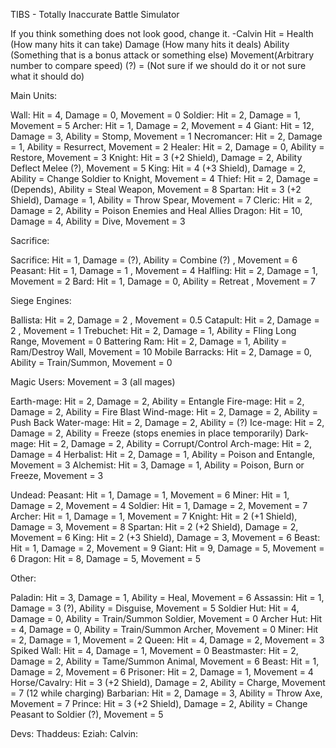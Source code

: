TIBS - Totally Inaccurate Battle Simulator

If you think something does not look good, change it. -Calvin
Hit = Health (How many hits it can take)
Damage (How many hits it deals)
Ability (Something that is a bonus attack or something else)
Movement(Arbitrary number to compare speed)
(?) = (Not sure if we should do it or not sure what it should do)

Main Units:

Wall: Hit = 4, Damage = 0, Movement = 0
Soldier: Hit = 2, Damage = 1, Movement = 5
Archer: Hit = 1, Damage = 2, Movement = 4
Giant: Hit = 12, Damage = 3, Ability = Stomp, Movement = 1
Necromancer: Hit = 2, Damage = 1, Ability = Resurrect, Movement = 2
Healer: Hit = 2, Damage = 0, Ability = Restore, Movement = 3
Knight: Hit = 3 (+2 Shield), Damage = 2, Ability Deflect Melee (?), Movement = 5
King: Hit = 4 (+3 Shield), Damage = 2, Ability = Change Soldier to Knight, Movement = 4
Thief: Hit = 2, Damage = (Depends), Ability = Steal Weapon, Movement = 8
Spartan: Hit = 3 (+2 Shield), Damage = 1, Ability = Throw Spear, Movement = 7
Cleric: Hit = 2, Damage = 2, Ability = Poison Enemies and Heal Allies
Dragon: Hit = 10, Damage = 4, Ability = Dive, Movement = 3

Sacrifice:

Sacrifice: Hit = 1, Damage = (?), Ability = Combine (?) , Movement = 6     
Peasant: Hit = 1, Damage = 1 , Movement = 4
Halfling: Hit = 2, Damage = 1, Movement = 2
Bard: Hit = 1, Damage = 0, Ability = Retreat , Movement = 7

Siege Engines:

Ballista: Hit = 2, Damage = 2 , Movement = 0.5
Catapult: Hit = 2, Damage = 2 , Movement = 1
Trebuchet: Hit = 2, Damage = 1, Ability = Fling Long Range, Movement = 0
Battering Ram: Hit = 2, Damage = 1, Ability = Ram/Destroy Wall, Movement = 10
Mobile Barracks: Hit = 2, Damage = 0, Ability = Train/Summon, Movement = 0


Magic Users: Movement = 3 (all mages)

Earth-mage: Hit = 2, Damage = 2, Ability = Entangle
Fire-mage: Hit = 2, Damage = 2, Ability = Fire Blast
Wind-mage: Hit = 2, Damage = 2, Ability = Push Back
Water-mage: Hit = 2, Damage = 2, Ability = (?)
Ice-mage: Hit = 2, Damage = 2, Ability = Freeze (stops enemies in place temporarily)
Dark-mage: Hit = 2, Damage = 2, Ability = Corrupt/Control
Arch-mage: Hit = 2, Damage = 4
Herbalist: Hit = 2, Damage = 1, Ability = Poison and Entangle, Movement = 3
Alchemist: Hit = 3, Damage = 1, Ability = Poison, Burn or Freeze, Movement = 3

Undead:
Peasant: Hit = 1, Damage = 1, Movement = 6
Miner: Hit = 1, Damage = 2, Movement = 4
Soldier: Hit = 1, Damage = 2, Movement = 7
Archer: Hit = 1, Damage = 1, Movement = 7
Knight: Hit = 2 (+1 Shield), Damage = 3, Movement = 8
Spartan: Hit = 2 (+2 Shield), Damage = 2, Movement = 6
King: Hit = 2 (+3 Shield), Damage = 3, Movement = 6
Beast: Hit = 1, Damage = 2, Movement = 9
Giant: Hit = 9, Damage = 5, Movement = 6
Dragon: Hit = 8, Damage = 5, Movement = 5

Other:

Paladin: Hit = 3, Damage = 1, Ability = Heal, Movement = 6
Assassin: Hit = 1, Damage = 3 (?), Ability = Disguise, Movement = 5
Soldier Hut: Hit = 4, Damage = 0, Ability = Train/Summon Soldier, Movement = 0
Archer Hut: Hit = 4, Damage = 0, Ability = Train/Summon Archer, Movement = 0
Miner: Hit = 2, Damage = 1, Movement = 2
Queen: Hit = 4, Damage = 2, Movement = 3
Spiked Wall: Hit = 4, Damage = 1, Movement = 0
Beastmaster: Hit = 2, Damage = 2, Ability = Tame/Summon Animal, Movement = 6 
Beast: Hit = 1, Damage = 2, Movement = 6
Prisoner: Hit = 2, Damage = 1, Movement = 4
Horse/Cavalry: Hit = 3 (+2 Shield), Damage = 2, Ability = Charge, Movement = 7 (12 while charging)
Barbarian: Hit = 2, Damage = 3, Ability = Throw Axe, Movement = 7 
Prince: Hit = 3 (+2 Shield), Damage = 2, Ability = Change Peasant to Soldier (?), Movement = 5

Devs: 
Thaddeus:
Eziah:
Calvin: 
